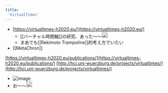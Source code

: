 ```yaml
---
title:
 'VirtualTimes'
---
```


- [https://virtualtimes-h2020.eu/](https://virtualtimes-h2020.eu/)
    - [[バーチャル時間軸]]の研究、あった〜〜<img src='https://scrapbox.io/api/pages/blu3mo-public/blu3mo/icon' alt='blu3mo.icon' height="19.5"/>
    - まあでも[[Rekimoto Trampoline]]的考え方でいたい
- [[MetaChron]]

[https://virtualtimes-h2020.eu/publications/](https://virtualtimes-h2020.eu/publications/)
[http://hci.uni-wuerzburg.de/projects/virtualtimes/](http://hci.uni-wuerzburg.de/projects/virtualtimes/)
- ![image](https://gyazo.com/37077f9fce922340b2ed66a0586d9c3b/thumb/1000)
- お〜〜<img src='https://scrapbox.io/api/pages/blu3mo-public/blu3mo/icon' alt='blu3mo.icon' height="19.5"/>

